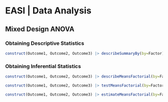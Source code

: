 # EASI | Data Analysis

## Mixed Design ANOVA

### Obtaining Descriptive Statistics

```r
construct(Outcome1, Outcome2, Outcome3) |> describeSummaryBy(by=Factor)
```

### Obtaining Inferential Statistics

```r
construct(Outcome1, Outcome2, Outcome3) |> describeMeansFactorial(by=Factor)
```

```r
construct(Outcome1, Outcome2, Outcome3) |> testMeansFactorial(by=Factor)
```

```r
construct(Outcome1, Outcome2, Outcome3) |> estimateMeansFactorial(by=Factor)
```
